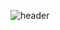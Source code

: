 ![header](https://capsule-render.vercel.app/api?type=waving&color=E4B9FF&height=300&section=header&text=Hi!%20I'm%20Kiki!&fontSize=90&fontColor=FFFEFC)




<!--
**Tsu-kimi/Tsu-kimi** is a ✨ _special_ ✨ repository because its `README.md` (this file) appears on your GitHub profile.

Here are some ideas to get you started:

- 🔭 I’m currently working on ...
- 🌱 I’m currently learning ...
- 👯 I’m looking to collaborate on ...
- 🤔 I’m looking for help with ...
- 💬 Ask me about ...
- 📫 How to reach me: ...
- 😄 Pronouns: ...
- ⚡ Fun fact: ...
-->
